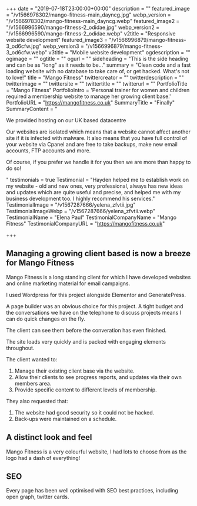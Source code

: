 +++
date = "2019-07-18T23:00:00+00:00"
description = ""
featured_image = "/v1566978302/mango-fitness-main_dayncg.jpg"
webp_version = "/v1566978302/mango-fitness-main_dayncg.webp"
featured_image2 = "/v1566996590/mango-fitness-2_odidae.jpg"
webp_version2 = "/v1566996590/mango-fitness-2_odidae.webp"
v2title = "Responsive website development"
featured_image3 = "/v1566996879/mango-fitness-3_od6cfw.jpg"
webp_version3 = "/v1566996879/mango-fitness-3_od6cfw.webp"
v3title = "Mobile website development"
ogdescription = ""
ogimage = ""
ogtitle = ""
ogurl = ""
sideheading = "This is the side heading and can be as \"long\" as it needs to be..."
summary = "Clean code and a fast loading website with no database to take care of, or get hacked. What's not to love!"
title = "Mango Fitness"
twittercreator = ""
twitterdescription = ""
twitterimage = ""
twittersite = ""
twittertitle = ""
twitterurl = ""
PortfolioTitle = "Mango Fitness"
PortfolioIntro = 'Personal trainer for women and children required a membership website to manage her growing client base.'
PortfolioURL = "https://mangofitness.co.uk"
SummaryTitle = "Finally"
SummaryContent = "<p>We provided hosting on our UK based datacentre</p><p>Our websites are isolated which means that a website cannot affect another site if it is infected with malware. It also means that you have full control of your website via Cpanel and are free to take backups, make new email accounts, FTP accounts and more.</p><p>Of course, if you prefer we handle it for you then we are more than happy to do so!</p>"
testimonials = true
 Testimonial = "Hayden helped me to establish work on my website - old and new ones, very professional, always has new ideas and updates which are quite useful and precise, and helped me with my business development too. I highly recommend his services."
 TestimonialImage = "/v1567287666/yelena_zfvtii.jpg"
 TestimonialImageWebp = "/v1567287666/yelena_zfvtii.webp"
 TestimonialName = "Elena Paul"
 TestimonialCompanyName = "Mango Fitness"
 TestimonialCompanyURL = "https://mangofitness.co.uk"


+++
## Managing a growing client based is now a breeze for Mango Fitness

Mango Fitness is a long standing client for which I have developed websites and online marketing material for email campaigns.

I used Wordpress for this project alongside Elementor and GeneratePress.

A page builder was an obvious choice for this project.
A tight budget and the conversations we have on the telephone to discuss projects means I can do quick changes on the fly.

The client can see them before the converation has even finished.

The site loads very quickly and is packed with engaging elements throughout.


The client wanted to:

1. Manage their existing client base via the website.
2. Allow their clients to see progress reports, and updates via their own members area.
3. Provide specific content to different levels of membership.

They also requested that:

1. The website had good security so it could not be hacked.
2. Back-ups were maintained on a schedule.

## A distinct look and feel

Mango Fitness is a very colourful website, I had lots to choose from as the logo had a dash of everything!


## SEO

Every page has been well optimised with SEO best practices, including open graph, twitter cards. 


